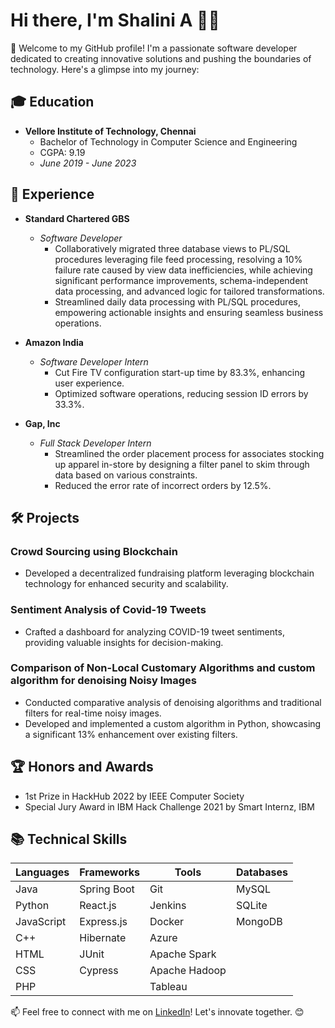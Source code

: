 # Hi there, I'm Shalini A 👩‍💻

🚀 Welcome to my GitHub profile! I'm a passionate software developer dedicated to creating innovative solutions and pushing the boundaries of technology. Here's a glimpse into my journey:

## 🎓 Education

- **Vellore Institute of Technology, Chennai**
  - Bachelor of Technology in Computer Science and Engineering
  - CGPA: 9.19
  - *June 2019 - June 2023*

## 💼 Experience

- **Standard Chartered GBS**
  - *Software Developer*
    - Collaboratively migrated three database views to PL/SQL procedures leveraging file feed processing, resolving a 10% failure rate caused by view data inefficiencies, while achieving significant performance improvements, schema-independent data processing, and advanced logic for tailored transformations.
    - Streamlined daily data processing with PL/SQL procedures, empowering actionable insights and ensuring seamless business operations.

- **Amazon India**
  - *Software Developer Intern*
    - Cut Fire TV configuration start-up time by 83.3%, enhancing user experience.
    - Optimized software operations, reducing session ID errors by 33.3%.

- **Gap, Inc**
  - *Full Stack Developer Intern*
    - Streamlined the order placement process for associates stocking up apparel in-store by designing a filter panel to skim through data based on various constraints.
    - Reduced the error rate of incorrect orders by 12.5%.


## 🛠️ Projects

### Crowd Sourcing using Blockchain
- Developed a decentralized fundraising platform leveraging blockchain technology for enhanced security and scalability.

### Sentiment Analysis of Covid-19 Tweets
- Crafted a dashboard for analyzing COVID-19 tweet sentiments, providing valuable insights for decision-making.

### Comparison of Non-Local Customary Algorithms and custom algorithm for denoising Noisy Images
- Conducted comparative analysis of denoising algorithms and traditional filters for real-time noisy images.
- Developed and implemented a custom algorithm in Python, showcasing a significant 13% enhancement over existing filters.

## 🏆 Honors and Awards

- 1st Prize in HackHub 2022 by IEEE Computer Society
- Special Jury Award in IBM Hack Challenge 2021 by Smart Internz, IBM

## 📚 Technical Skills

| Languages   | Frameworks        | Tools        | Databases    |
|-------------|-------------------|--------------|--------------|
| Java        | Spring Boot       | Git          | MySQL        |
| Python      | React.js          | Jenkins      | SQLite       |
| JavaScript  | Express.js        | Docker       | MongoDB      |
| C++         | Hibernate         | Azure        |              |
| HTML        | JUnit             | Apache Spark |              |
| CSS         | Cypress           | Apache Hadoop|              |
| PHP         |                   | Tableau      |              |


📫 Feel free to connect with me on [LinkedIn](https://www.linkedin.com/in/shalini-annadurai)! Let's innovate together. 😊
